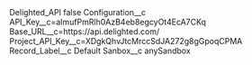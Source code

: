 <?xml version="1.0" encoding="UTF-8"?>
<CustomMetadata xmlns="http://soap.sforce.com/2006/04/metadata" xmlns:xsi="http://www.w3.org/2001/XMLSchema-instance" xmlns:xsd="http://www.w3.org/2001/XMLSchema">
    <label>Delighted_API</label>
    <protected>false</protected>
    <values>
        <field>Configuration__c</field>
        <value xsi:type="xsd:string">API_Key__c=aImufPmRlh0AzB4eb8egcyOt4EcA7CKq
Base_URL__c=https://api.delighted.com/
Project_API_Key__c=XDgkQhvJtcMrccSdJA272g8gGpoqCPMA</value>
    </values>
    <values>
        <field>Record_Label__c</field>
        <value xsi:type="xsd:string">Default</value>
    </values>
    <values>
        <field>Sanbox__c</field>
        <value xsi:type="xsd:string">anySandbox</value>
    </values>
</CustomMetadata>
